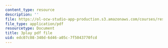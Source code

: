 ```yaml
---
content_type: resource
description: ''
file: https://ol-ocw-studio-app-production.s3.amazonaws.com/courses/res-tll-004-stem-concept-videos-fall-2013/edc07c08340d6d46a05c7f5043770fcd_x5Zr2-od-fU.pdf
file_type: application/pdf
resourcetype: Document
title: 3play pdf file
uid: edc07c08-340d-6d46-a05c-7f5043770fcd
---
```

